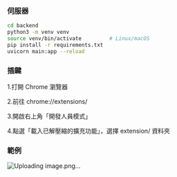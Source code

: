 ### 伺服器

```bash
cd backend
python3 -m venv venv
source venv/bin/activate         # Linux/macOS
pip install -r requirements.txt
uvicorn main:app --reload
```

### 插鍵
1.打開 Chrome 瀏覽器

2.前往 chrome://extensions/

3.開啟右上角「開發人員模式」

4.點選「載入已解壓縮的擴充功能」，選擇 extension/ 資料夾

### 範例
![Uploading image.png…]()


